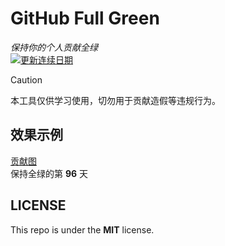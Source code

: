 # GitHub Full Green
*保持你的个人贡献全绿*  
[![更新连续日期](https://github.com/Luna-Grace/github-full-green/actions/workflows/daily_commit.yml/badge.svg)](https://github.com/Luna-Grace/github-full-green/actions/workflows/daily_commit.yml)

> [!CAUTION]
> 本工具仅供学习使用，切勿用于贡献造假等违规行为。

## 效果示例
[贡献图](https://github.com/Luna-Grace)  
保持全绿的第 **96** 天

## LICENSE
This repo is under the **MIT** license.